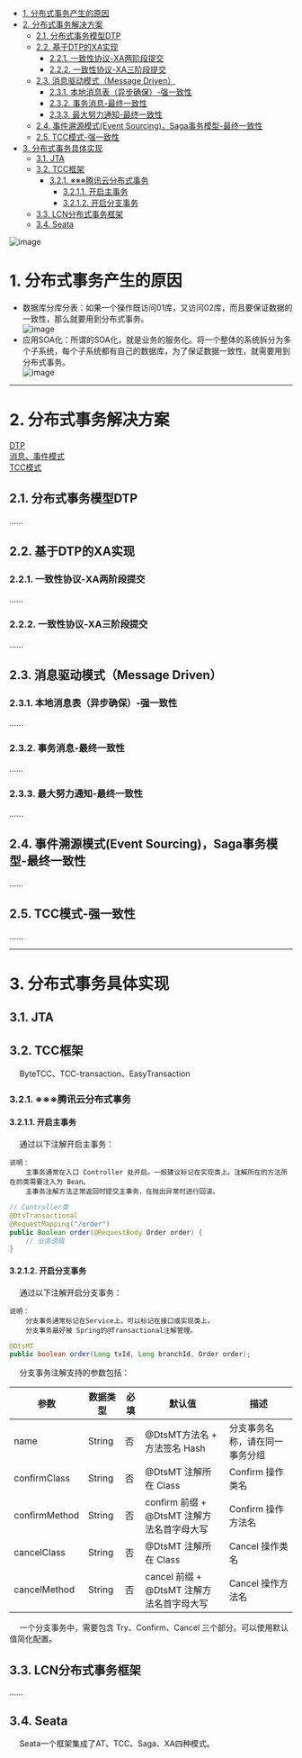 
<!-- TOC -->

- [1. 分布式事务产生的原因](#1-分布式事务产生的原因)
- [2. 分布式事务解决方案](#2-分布式事务解决方案)
    - [2.1. 分布式事务模型DTP](#21-分布式事务模型dtp)
    - [2.2. 基于DTP的XA实现](#22-基于dtp的xa实现)
        - [2.2.1. 一致性协议-XA两阶段提交](#221-一致性协议-xa两阶段提交)
        - [2.2.2. 一致性协议-XA三阶段提交](#222-一致性协议-xa三阶段提交)
    - [2.3. 消息驱动模式（Message Driven）](#23-消息驱动模式message-driven)
        - [2.3.1. 本地消息表（异步确保）-强一致性](#231-本地消息表异步确保-强一致性)
        - [2.3.2. 事务消息-最终一致性](#232-事务消息-最终一致性)
        - [2.3.3. 最大努力通知-最终一致性](#233-最大努力通知-最终一致性)
    - [2.4. 事件溯源模式(Event Sourcing)，Saga事务模型-最终一致性](#24-事件溯源模式event-sourcingsaga事务模型-最终一致性)
    - [2.5. TCC模式-强一致性](#25-tcc模式-强一致性)
- [3. 分布式事务具体实现](#3-分布式事务具体实现)
    - [3.1. JTA](#31-jta)
    - [3.2. TCC框架](#32-tcc框架)
        - [3.2.1. ※※※腾讯云分布式事务](#321-※※※腾讯云分布式事务)
            - [3.2.1.1. 开启主事务](#3211-开启主事务)
            - [3.2.1.2. 开启分支事务](#3212-开启分支事务)
    - [3.3. LCN分布式事务框架](#33-lcn分布式事务框架)
    - [3.4. Seata](#34-seata)

<!-- /TOC -->


<!-- 


-->

<!--
~～～～～～～～～～～～～～～～～～～～～～～～～～～～～～～～～～～～～～～～～～～
https://mp.weixin.qq.com/s?__biz=MzI5ODQ2MzI3NQ==&mid=2247487531&idx=1&sn=b3fbc4dee7cea4a78db062a4a656afdf&chksm=eca4296fdbd3a079a8e328ec7946ced7d1f94c0f105463743a8bee569bae6da00bf2133c3e1a&mpshare=1&scene=1&srcid=&sharer_sharetime=1564202929646&sharer_shareid=b256218ead787d58e0b58614a973d00d&key=ecc4386bb884a7b134f7967009b30d8850e84095233bdb465a9d85c893c9d20f24ac5d5c020310846ccee37aa2e8173504c6cfc1df58512d821d0e4576cf5551069f7159d6583c1ffafa2c3922d85c13&ascene=1&uin=MTE1MTYxNzY2MQ%3D%3D&devicetype=Windows+10&version=62060834&lang=zh_CN&pass_ticket=FpawTdCfFbNulIqKIET55TinFCVk8qXp4EKE58T1l6zm9idpTXvh4%2BicV3hbPZAB
~~
-->

![image](https://gitee.com/wt1814/pic-host/raw/master/images/microService/problems/problem-33.png)  

# 1. 分布式事务产生的原因  
* 数据库分库分表：如果一个操作既访问01库，又访问02库，而且要保证数据的一致性，那么就要用到分布式事务。  
![image](https://gitee.com/wt1814/pic-host/raw/master/images/microService/problems/problem-1.png)  
* 应用SOA化：所谓的SOA化，就是业务的服务化。将一个整体的系统拆分为多个子系统，每个子系统都有自己的数据库，为了保证数据一致性，就需要用到分布式事务。  
![image](https://gitee.com/wt1814/pic-host/raw/master/images/microService/problems/problem-2.png)  



----
# 2. 分布式事务解决方案  

[DTP](/docs/microService/thinking/分布式事务-1.md)    
[消息、事件模式](/docs/microService/thinking/分布式事务-2.md)   
[TCC模式](/docs/microService/thinking/分布式事务-3.md)   

## 2.1. 分布式事务模型DTP  
......

## 2.2. 基于DTP的XA实现
### 2.2.1. 一致性协议-XA两阶段提交  
......

### 2.2.2. 一致性协议-XA三阶段提交  
......

## 2.3. 消息驱动模式（Message Driven）  
### 2.3.1. 本地消息表（异步确保）-强一致性  
......

### 2.3.2. 事务消息-最终一致性 
......

### 2.3.3. 最大努力通知-最终一致性  
......

## 2.4. 事件溯源模式(Event Sourcing)，Saga事务模型-最终一致性  
......

## 2.5. TCC模式-强一致性  
......

---
# 3. 分布式事务具体实现  
## 3.1. JTA  

## 3.2. TCC框架  
&emsp; ByteTCC、TCC-transaction、EasyTransaction  

### 3.2.1. ※※※腾讯云分布式事务  
<!-- https://cloud.tencent.com/document/product/649/43559-->

#### 3.2.1.1. 开启主事务  
&emsp; 通过以下注解开启主事务：  

    说明：
        主事务通常在入口 Controller 处开启。一般建议标记在实现类上。注解所在的方法所在的类需要注入为 Bean。
        主事务注解方法正常返回时提交主事务，在抛出异常时进行回滚。

```java
// Controller类
@DtsTransactional
@RequestMapping("/order")
public Boolean order(@RequestBody Order order) {
    // 业务逻辑
}
```

#### 3.2.1.2. 开启分支事务  
&emsp; 通过以下注解开启分支事务：  

    说明：
        分支事务通常标记在Service上。可以标记在接口或实现类上。
        分支事务最好被 Spring的@Transactional注解管理。

```java
@DtsMT
public boolean order(Long txId, Long branchId, Order order);
```
&emsp; 分支事务注解支持的参数包括：  

|参数 	|数据类型 	|必填 	|默认值 	|描述|
|---|---|---|---|---|
|name 	|String| 	否 	|@DtsMT方法名 + 方法签名 Hash |	分支事务名称，请在同一事务分组|
|confirmClass |	String |	否| 	@DtsMT 注解所在 Class 	|Confirm 操作类名|
|confirmMethod |	String |	否 |	confirm 前缀 + @DtsMT 注解方法名首字母大写 |	Confirm 操作方法名|
|cancelClass 	|String |	否 |	@DtsMT 注解所在 Class |	Cancel 操作类名|
|cancelMethod |	String |	否 |	cancel 前缀 + @DtsMT 注解方法名首字母大写 |	Cancel 操作方法名|

&emsp; 一个分支事务中，需要包含 Try、Confirm、Cancel 三个部分。可以使用默认值简化配置。  


## 3.3. LCN分布式事务框架  
......

## 3.4. Seata  
&emsp; Seata一个框架集成了AT、TCC、Saga、XA四种模式。  



